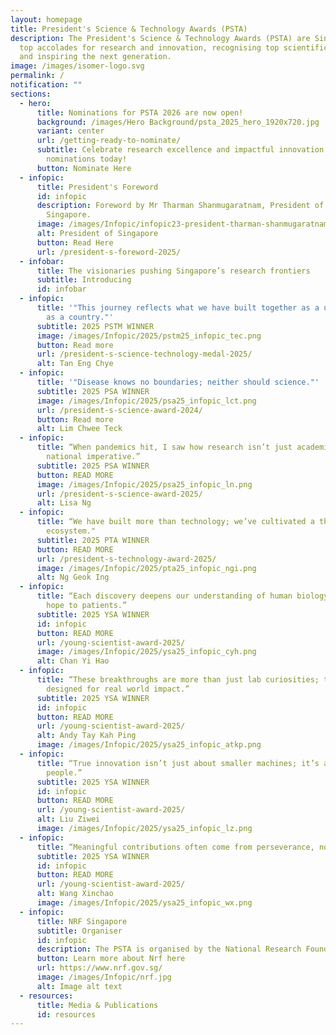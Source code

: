 ```yaml
---
layout: homepage
title: President's Science & Technology Awards (PSTA)
description: The President's Science & Technology Awards (PSTA) are Singapore's
  top accolades for research and innovation, recognising top scientific talent
  and inspiring the next generation.
image: /images/isomer-logo.svg
permalink: /
notification: ""
sections:
  - hero:
      title: Nominations for PSTA 2026 are now open!
      background: /images/Hero Background/psta_2025_hero_1920x720.jpg
      variant: center
      url: /getting-ready-to-nominate/
      subtitle: Celebrate research excellence and impactful innovation. Submit your
        nominations today!
      button: Nominate Here
  - infopic:
      title: President's Foreword
      id: infopic
      description: Foreword by Mr Tharman Shanmugaratnam, President of The Republic of
        Singapore.
      image: /images/Infopic/infopic23-president-tharman-shanmugaratnam.png
      alt: President of Singapore
      button: Read Here
      url: /president-s-foreword-2025/
  - infobar:
      title: The visionaries pushing Singapore’s research frontiers
      subtitle: Introducing
      id: infobar
  - infopic:
      title: '"This journey reflects what we have built together as a university and
        as a country."'
      subtitle: 2025 PSTM WINNER
      image: /images/Infopic/2025/pstm25_infopic_tec.png
      button: Read more
      url: /president-s-science-technology-medal-2025/
      alt: Tan Eng Chye
  - infopic:
      title: '"Disease knows no boundaries; neither should science."'
      subtitle: 2025 PSA WINNER
      image: /images/Infopic/2025/psa25_infopic_lct.png
      url: /president-s-science-award-2024/
      button: Read more
      alt: Lim Chwee Teck
  - infopic:
      title: “When pandemics hit, I saw how research isn’t just academic – it’s a
        national imperative.”
      subtitle: 2025 PSA WINNER
      button: READ MORE
      image: /images/Infopic/2025/psa25_infopic_ln.png
      url: /president-s-science-award-2025/
      alt: Lisa Ng
  - infopic:
      title: “We have built more than technology; we’ve cultivated a thriving talent
        ecosystem."
      subtitle: 2025 PTA WINNER
      button: READ MORE
      url: /president-s-technology-award-2025/
      image: /images/Infopic/2025/pta25_infopic_ngi.png
      alt: Ng Geok Ing
  - infopic:
      title: “Each discovery deepens our understanding of human biology and brings
        hope to patients.”
      subtitle: 2025 YSA WINNER
      id: infopic
      button: READ MORE
      url: /young-scientist-award-2025/
      image: /images/Infopic/2025/ysa25_infopic_cyh.png
      alt: Chan Yi Hao
  - infopic:
      title: “These breakthroughs are more than just lab curiosities; they are
        designed for real world impact.”
      subtitle: 2025 YSA WINNER
      id: infopic
      button: READ MORE
      url: /young-scientist-award-2025/
      alt: Andy Tay Kah Ping
      image: /images/Infopic/2025/ysa25_infopic_atkp.png
  - infopic:
      title: “True innovation isn’t just about smaller machines; it’s about empowering
        people.”
      subtitle: 2025 YSA WINNER
      id: infopic
      button: READ MORE
      url: /young-scientist-award-2025/
      alt: Liu Ziwei
      image: /images/Infopic/2025/ysa25_infopic_lz.png
  - infopic:
      title: “Meaningful contributions often come from perseverance, not perfection.”
      subtitle: 2025 YSA WINNER
      id: infopic
      button: READ MORE
      url: /young-scientist-award-2025/
      alt: Wang Xinchao
      image: /images/Infopic/2025/ysa25_infopic_wx.png
  - infopic:
      title: NRF Singapore
      subtitle: Organiser
      id: infopic
      description: The PSTA is organised by the National Research Foundation
      button: Learn more about Nrf here
      url: https://www.nrf.gov.sg/
      image: /images/Infopic/nrf.jpg
      alt: Image alt text
  - resources:
      title: Media & Publications
      id: resources
---
```


